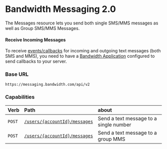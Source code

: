 # Bandwidth Messaging 2.0

The Messages resource lets you send both single SMS/MMS messages as well as Group SMS/MMS Messages.

#### Receive Incoming Messages
To receive [events/callbacks](../events/messageEvents.md) for incoming and outgoing text messages (both SMS and MMS), you need to have a [Bandwidth Application](../applications/about.md) configured to send callbacks to your server.

### Base URL

`https://messaging.bandwidth.com/api/v2`

### Capabilities

| Verb                           | Path                                             | about                                  |
|:-------------------------------|:-------------------------------------------------|:---------------------------------------|
| <code class="post">POST</code> | [`/users/{accountId}/messages`](createMessage.md) | Send a text message to a single number |
| <code class="post">POST</code> | [`/users/{accountId}/messages`](createMessage.md)  | Send a text message to a group MMS     |

